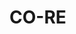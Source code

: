 # CO-RE

<!-- What does co-re stand for -->
<!-- Explain the problem -->
<!-- CO-RE in compilers -->
<!-- CO-RE eBPF library in libbpf -->
<!-- CO-RE in ELF -->
<!-- CO-RE in loaders -->
<!-- CO-RE in the kernel + VMLinux -->
